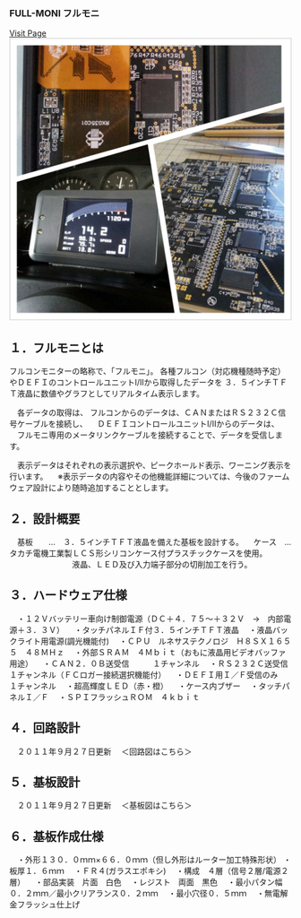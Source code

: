 ### FULL-MONI フルモニ
[Visit Page](https://blog.goo.ne.jp/nacci_tomoya/e/70d95214c48fda25100e8677de141ad6)
![fm1](PIC/fm1.png)
## １．フルモニとは
  フルコンモニターの略称で、「フルモニ」。
  各種フルコン（対応機種随時予定）やＤＥＦＩのコントロールユニットⅠ/Ⅱから取得したデータを
  ３．５インチＴＦＴ液晶に数値やグラフとしてリアルタイム表示します。

　各データの取得は、
 フルコンからのデータは、ＣＡＮまたはＲＳ２３２Ｃ信号ケーブルを接続し、
　ＤＥＦＩコントロールユニットⅠ/Ⅱからのデータは、
　フルモニ専用のメータリンクケーブルを接続することで、データを受信します。

　表示データはそれぞれの表示選択や、ピークホールド表示、ワーニング表示を行います。
　※表示データの内容やその他機能詳細については、今後のファームウェア設計により随時追加することとします。

## ２．設計概要
　基板　　…　３．５インチＴＦＴ液晶を備えた基板を設計する。
　ケース　…　タカチ電機工業製ＬＣＳ形シリコンケース付プラスチックケースを使用。
　　　　　　　　液晶、ＬＥＤ及び入力端子部分の切削加工を行う。

## ３．ハードウェア仕様
　・１２Ｖバッテリー車向け制御電源（ＤＣ＋４．７５～＋３２Ｖ　→　内部電源＋３．３Ｖ）
　・タッチパネルＩＦ付３．５インチＴＦＴ液晶
　・液晶バックライト用電源(調光機能付)
　・ＣＰＵ　ルネサステクノロジ　Ｈ８ＳＸ１６５５　４８ＭＨｚ
　・外部ＳＲＡＭ　４Ｍｂｉｔ（おもに液晶用ビデオバッファ用途）
　・ＣＡＮ２．０Ｂ送受信　　　１チャンネル
　・ＲＳ２３２Ｃ送受信　　　　１チャンネル（ＦＣロガー接続選択機能付）
　・ＤＥＦＩ用Ｉ／Ｆ受信のみ　１チャンネル
　・超高輝度ＬＥＤ（赤・橙）
　・ケース内ブザー
　・タッチパネルＩ／Ｆ
　・ＳＰＩフラッシュＲＯＭ　４ｋｂｉｔ

## ４．回路設計
　２０１１年９月２７日更新
　＜回路図はこちら＞

## ５．基板設計
　２０１１年９月２７日更新
　＜基板図はこちら＞

## ６．基板作成仕様
　・外形１３０．０ｍｍ×６６．０ｍｍ（但し外形はルーター加工特殊形状）
  ・板厚１．６ｍｍ
　・ＦＲ４(ガラスエポキシ)
　・構成　４層（信号２層/電源２層）
　・部品実装　片面　白色
　・レジスト　両面　黒色
　・最小パタン幅０．２ｍｍ／最小クリアランス０．２ｍｍ
　・最小穴径０．５ｍｍ
　・無電解金フラッシュ仕上げ
